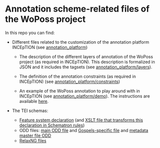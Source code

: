 # Annotation scheme-related files of the WoPoss project

In this repo you can find:

- Different files related to the customization of the annotation platform INCEpTION (see [annotation_platform](https://github.com/WoPoss/annotation-schemes/tree/master/annotation_platform))

	- The description of the different layers of annotation of the WoPoss project (as required in INCEpTION). This description is formalized in JSON and it includes the tagsets (see [annotation_platform/layers](https://github.com/WoPoss/annotation-schemes/tree/master/annotation_platform/layers)).

	- The definition of the annotation constraints (as required in INCEpTION) (see [annotation_platform/constraints](https://github.com/WoPoss/annotation-schemes/tree/master/annotation_platform/constraints))

	- An example of the WoPoss annotation to play around with in INCEpTION (see [annotation_platform/demo](https://github.com/WoPoss/annotation-schemes/tree/master/annotation_platform/demo)). The instructions are available [here](http://woposs.unil.ch/db.php).

- The TEI schemas:
	- [Feature system declaration](https://github.com/WoPoss-project/annotation-schemes/blob/master/FSD/fsDecl-to-Schematron.xsl) (and [XSLT file that transforms this declaration in Schematron rules](https://github.com/WoPoss-project/annotation-schemes/blob/master/FSD/fsDecl-to-Schematron.xsl))
	- ODD files: [main ODD file](https://github.com/WoPoss-project/annotation-schemes/blob/master/schemas/tei_woposs.odd) and [Gospels-specific file](https://github.com/WoPoss-project/annotation-schemes/blob/master/schemas/tei_woposs_gospels.odd) and [metadata master file ODD](https://github.com/WoPoss-project/annotation-schemes/blob/master/schemas/tei_woposs_metadata.odd)
 	- [RelaxNG files](https://github.com/WoPoss-project/annotation-schemes/tree/master/schemas/out)

